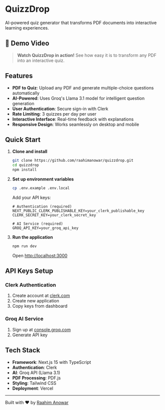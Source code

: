 # QuizzDrop

AI-powered quiz generator that transforms PDF documents into interactive learning experiences.

## 🎥 Demo Video

> **Watch QuizzDrop in action!** See how easy it is to transform any PDF into an interactive quiz.



## Features

- **PDF to Quiz**: Upload any PDF and generate multiple-choice questions automatically
- **AI-Powered**: Uses Groq's Llama 3.1 model for intelligent question generation
- **User Authentication**: Secure sign-in with Clerk
- **Rate Limiting**: 3 quizzes per day per user
- **Interactive Interface**: Real-time feedback with explanations
- **Responsive Design**: Works seamlessly on desktop and mobile

## Quick Start

1. **Clone and install**
   ```bash
   git clone https://github.com/raahimanowar/quizzdrop.git
   cd quizzdrop
   npm install
   ```

2. **Set up environment variables**
   ```bash
   cp .env.example .env.local
   ```
   
   Add your API keys:
   ```env
   # Authentication (required)
   NEXT_PUBLIC_CLERK_PUBLISHABLE_KEY=your_clerk_publishable_key
   CLERK_SECRET_KEY=your_clerk_secret_key
   
   # AI Service (required)
   GROQ_API_KEY=your_groq_api_key
   ```

3. **Run the application**
   ```bash
   npm run dev
   ```
   
   Open [http://localhost:3000](http://localhost:3000)

## API Keys Setup

### Clerk Authentication
1. Create account at [clerk.com](https://clerk.com)
2. Create new application
3. Copy keys from dashboard

### Groq AI Service
1. Sign up at [console.groq.com](https://console.groq.com)
2. Generate API key

## Tech Stack

- **Framework**: Next.js 15 with TypeScript
- **Authentication**: Clerk
- **AI**: Groq API (Llama 3.1)
- **PDF Processing**: PDF.js
- **Styling**: Tailwind CSS
- **Deployment**: Vercel

---

Built with ❤️ by [Raahim Anowar](https://github.com/raahimanowar)
